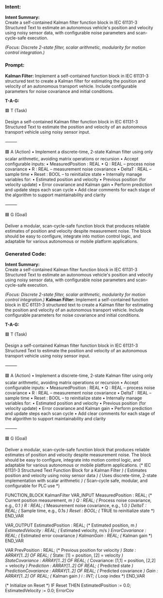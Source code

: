 ### Intent:
**Intent Summary:**  
Create a self-contained Kalman filter function block in IEC 61131-3 Structured Text to estimate an autonomous vehicle's position and velocity using noisy sensor data, with configurable noise parameters and scan-cycle-safe execution.  

*(Focus: Discrete 2-state filter, scalar arithmetic, modularity for motion control integration.)*

### Prompt:
**Kalman Filter:**
Implement a self-contained function block in IEC 61131-3 structured text to create a Kalman filter for estimating the position and velocity of an autonomous transport vehicle. Include configurable parameters for noise covariance and initial conditions.

**T-A-G:**

🟥 T (Task)

Design a self-contained Kalman filter function block in IEC 61131-3 Structured Text to estimate the position and velocity of an autonomous transport vehicle using noisy sensor input.

⸻

🟩 A (Action)
	•	Implement a discrete-time, 2-state Kalman filter using only scalar arithmetic, avoiding matrix operations or recursion
	•	Accept configurable inputs:
	•	MeasuredPosition : REAL
	•	Q : REAL – process noise covariance
	•	R : REAL – measurement noise covariance
	•	DeltaT : REAL – sample time
	•	Reset : BOOL – to reinitialize state
	•	Internally manage variables for:
	•	Estimated position and velocity
	•	Previous position (for velocity update)
	•	Error covariance and Kalman gain
	•	Perform prediction and update steps each scan cycle
	•	Add clear comments for each stage of the algorithm to support maintainability and clarity

⸻

🟦 G (Goal)

Deliver a modular, scan-cycle-safe function block that produces reliable estimates of position and velocity despite measurement noise. The block should be easy to configure, integrate into motion control logic, and adaptable for various autonomous or mobile platform applications.

### Generated Code:
**Intent Summary:**  
Create a self-contained Kalman filter function block in IEC 61131-3 Structured Text to estimate an autonomous vehicle's position and velocity using noisy sensor data, with configurable noise parameters and scan-cycle-safe execution.  

*(Focus: Discrete 2-state filter, scalar arithmetic, modularity for motion control integration.)*
**Kalman Filter:**
Implement a self-contained function block in IEC 61131-3 structured text to create a Kalman filter for estimating the position and velocity of an autonomous transport vehicle. Include configurable parameters for noise covariance and initial conditions.

**T-A-G:**

🟥 T (Task)

Design a self-contained Kalman filter function block in IEC 61131-3 Structured Text to estimate the position and velocity of an autonomous transport vehicle using noisy sensor input.

⸻

🟩 A (Action)
	•	Implement a discrete-time, 2-state Kalman filter using only scalar arithmetic, avoiding matrix operations or recursion
	•	Accept configurable inputs:
	•	MeasuredPosition : REAL
	•	Q : REAL – process noise covariance
	•	R : REAL – measurement noise covariance
	•	DeltaT : REAL – sample time
	•	Reset : BOOL – to reinitialize state
	•	Internally manage variables for:
	•	Estimated position and velocity
	•	Previous position (for velocity update)
	•	Error covariance and Kalman gain
	•	Perform prediction and update steps each scan cycle
	•	Add clear comments for each stage of the algorithm to support maintainability and clarity

⸻

🟦 G (Goal)

Deliver a modular, scan-cycle-safe function block that produces reliable estimates of position and velocity despite measurement noise. The block should be easy to configure, integrate into motion control logic, and adaptable for various autonomous or mobile platform applications.
(* IEC 61131-3 Structured Text Function Block for a Kalman Filter *)
(* Estimates position and velocity using noisy sensor data *)
(* Uses discrete-time, 2-state implementation with scalar arithmetic *)
(* Scan-cycle safe, modular, and configurable for PLC use *)

FUNCTION_BLOCK KalmanFilter
VAR_INPUT
    MeasuredPosition : REAL;                  (* Current position measurement, m *)
    Q : REAL;                                (* Process noise covariance, e.g., 0.1 *)
    R : REAL;                                (* Measurement noise covariance, e.g., 1.0 *)
    DeltaT : REAL;                           (* Sample time, e.g., 0.1s *)
    Reset : BOOL;                            (* TRUE to reinitialize state *)
END_VAR

VAR_OUTPUT
    EstimatedPosition : REAL;                (* Estimated position, m *)
    EstimatedVelocity : REAL;                (* Estimated velocity, m/s *)
    ErrorCovariance : REAL;                  (* Estimated error covariance *)
    KalmanGain : REAL;                       (* Kalman gain *)
END_VAR

VAR
    PrevPosition : REAL;                     (* Previous position for velocity *)
    State : ARRAY[1..2] OF REAL;            (* State: [1] = position, [2] = velocity *)
    StateCovariance : ARRAY[1..2] OF REAL;   (* Covariance: [1,1] = position, [2,2] = velocity *)
    Prediction : ARRAY[1..2] OF REAL;       (* Predicted state *)
    PredictionCovariance : ARRAY[1..2] OF REAL; (* Predicted covariance *)
    Gain : ARRAY[1..2] OF REAL;             (* Kalman gain *)
    i : INT;                                (* Loop index *)
END_VAR

(* Initialize on Reset *)
IF Reset THEN
    EstimatedPosition := 0.0;
    EstimatedVelocity := 0.0;
    ErrorCov
